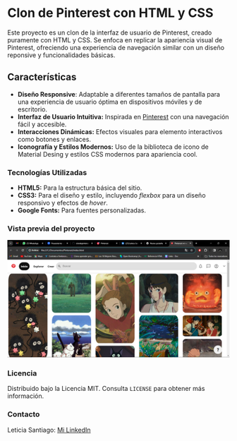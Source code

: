 # Clon de Pinterest con HTML y CSS

Este proyecto es un clon de la interfaz de usuario de Pinterest, creado puramente con HTML y CSS. Se enfoca en replicar la apariencia visual de Pinterest, ofreciendo una experiencia de navegación similar con un diseño reponsive y funcionalidades básicas.

## Características
+ **Diseño Responsive**: Adaptable a diferentes tamaños de pantalla para una experiencia de usuario óptima en dispositivos móviles y de escritorio.
+ **Interfaz de Usuario Intuitiva:** Inspirada en [Pinterest](https://www.pinterest.com.mx/) con una navegación fácil y accesible.
+ **Interacciones Dinámicas:** Efectos visuales para elemento interactivos como botones y enlaces.
+ **Iconografía y Estilos Modernos:** Uso de la biblioteca de icono de Material Desing y estilos CSS modernos para apariencia cool.

### Tecnologías Utilizadas
+ **HTML5:** Para la estructura básica del sitio.
+ **CSS3:** Para el diseño y estilo, incluyendo _flexbox_ para un diseño responsivo y efectos de _hover_.
+ **Google Fonts:** Para fuentes personalizadas.

### Vista previa del proyecto
![Demo](/img/Pinteres_Screen.png)

### Licencia
Distribuido bajo la Licencia MIT. Consulta `LICENSE` para obtener más información.

### Contacto
Leticia Santiago: [ Mi LinkedIn](https://www.linkedin.com/in/leticia-santiago-l%C3%B3pez-2216342b3/)
